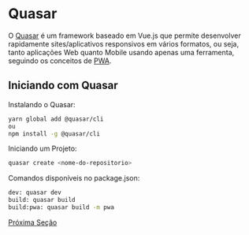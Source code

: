 # Quasar

O [Quasar](https://quasar.dev/) é um framework baseado em Vue.js que permite desenvolver rapidamente sites/aplicativos responsivos em vários formatos, ou seja, tanto aplicações Web quanto Mobile usando apenas uma ferramenta, seguindo os conceitos de [PWA](https://en.m.wikipedia.org/wiki/Progressive_web_application).

## Iniciando com Quasar

Instalando o Quasar:

```bash
yarn global add @quasar/cli
ou
npm install -g @quasar/cli
```

Iniciando um Projeto:

```bash
quasar create <nome-do-repositorio>
```

Comandos disponíveis no package.json:

```bash
dev: quasar dev
build: quasar build
build:pwa: quasar build -m pwa
```

[Próxima Seção](./6%20-%20Vuepress.md)
